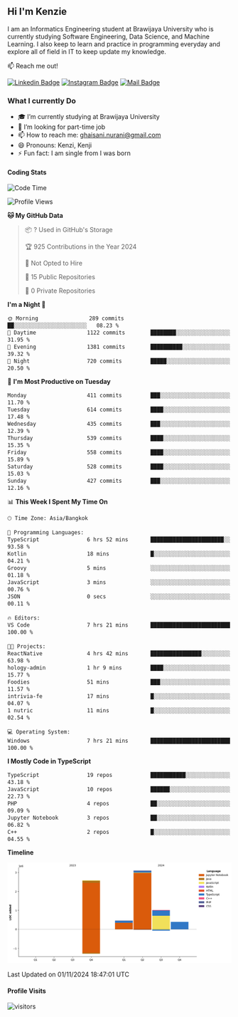 ## Hi I'm Kenzie


I am an Informatics Engineering student at Brawijaya University who is currently studying Software Engineering, Data Science, and Machine Learning. I also keep to learn and practice in programming everyday and explore all of field in IT to keep update my knowledge.

:mailbox: Reach me out!

[![Linkedin Badge](https://img.shields.io/badge/-Kenzie_Taqiyassar-0e76a8?style=flat&labelColor=0e76a8&logo=linkedin&logoColor=white)](https://www.linkedin.com/in/kenzie-taqiyassar-37458b1aa/) 
[![Instagram Badge](https://img.shields.io/badge/-@__kenziehh_-e84393?style=flat&labelColor=e84393&logo=instagram&logoColor=white)](https://www.instagram.com/_kenziehh/) 
[![Mail Badge](https://img.shields.io/badge/-ghaisani.nurani-c0392b?style=flat&labelColor=c0392b&logo=gmail&logoColor=white)](mailto:ghaisani.nurani@gmail.com)

### What I currently Do

- 🎓 I’m currently studying at Brawijaya University
- 💼 I’m looking for part-time job
- 📫 How to reach me: ghaisani.nurani@gmail.com
- 😄 Pronouns: Kenzi, Kenji
- ⚡ Fun fact: I am single from I was born

#### Coding Stats
<!--START_SECTION:waka-->
![Code Time](http://img.shields.io/badge/Code%20Time-827%20hrs%208%20mins-blue)

![Profile Views](http://img.shields.io/badge/Profile%20Views-0-blue)

**🐱 My GitHub Data** 

> 📦 ? Used in GitHub's Storage 
 > 
> 🏆 925 Contributions in the Year 2024
 > 
> 🚫 Not Opted to Hire
 > 
> 📜 15 Public Repositories 
 > 
> 🔑 0 Private Repositories 
 > 
**I'm a Night 🦉** 

```text
🌞 Morning                289 commits         ██░░░░░░░░░░░░░░░░░░░░░░░   08.23 % 
🌆 Daytime                1122 commits        ████████░░░░░░░░░░░░░░░░░   31.95 % 
🌃 Evening                1381 commits        ██████████░░░░░░░░░░░░░░░   39.32 % 
🌙 Night                  720 commits         █████░░░░░░░░░░░░░░░░░░░░   20.50 % 
```
📅 **I'm Most Productive on Tuesday** 

```text
Monday                   411 commits         ███░░░░░░░░░░░░░░░░░░░░░░   11.70 % 
Tuesday                  614 commits         ████░░░░░░░░░░░░░░░░░░░░░   17.48 % 
Wednesday                435 commits         ███░░░░░░░░░░░░░░░░░░░░░░   12.39 % 
Thursday                 539 commits         ████░░░░░░░░░░░░░░░░░░░░░   15.35 % 
Friday                   558 commits         ████░░░░░░░░░░░░░░░░░░░░░   15.89 % 
Saturday                 528 commits         ████░░░░░░░░░░░░░░░░░░░░░   15.03 % 
Sunday                   427 commits         ███░░░░░░░░░░░░░░░░░░░░░░   12.16 % 
```


📊 **This Week I Spent My Time On** 

```text
🕑︎ Time Zone: Asia/Bangkok

💬 Programming Languages: 
TypeScript               6 hrs 52 mins       ███████████████████████░░   93.58 % 
Kotlin                   18 mins             █░░░░░░░░░░░░░░░░░░░░░░░░   04.21 % 
Groovy                   5 mins              ░░░░░░░░░░░░░░░░░░░░░░░░░   01.18 % 
JavaScript               3 mins              ░░░░░░░░░░░░░░░░░░░░░░░░░   00.76 % 
JSON                     0 secs              ░░░░░░░░░░░░░░░░░░░░░░░░░   00.11 % 

🔥 Editors: 
VS Code                  7 hrs 21 mins       █████████████████████████   100.00 % 

🐱‍💻 Projects: 
ReactNative              4 hrs 42 mins       ████████████████░░░░░░░░░   63.98 % 
hology-admin             1 hr 9 mins         ████░░░░░░░░░░░░░░░░░░░░░   15.77 % 
Foodies                  51 mins             ███░░░░░░░░░░░░░░░░░░░░░░   11.57 % 
intrivia-fe              17 mins             █░░░░░░░░░░░░░░░░░░░░░░░░   04.07 % 
1 nutric                 11 mins             █░░░░░░░░░░░░░░░░░░░░░░░░   02.54 % 

💻 Operating System: 
Windows                  7 hrs 21 mins       █████████████████████████   100.00 % 
```

**I Mostly Code in TypeScript** 

```text
TypeScript               19 repos            ███████████░░░░░░░░░░░░░░   43.18 % 
JavaScript               10 repos            ██████░░░░░░░░░░░░░░░░░░░   22.73 % 
PHP                      4 repos             ██░░░░░░░░░░░░░░░░░░░░░░░   09.09 % 
Jupyter Notebook         3 repos             ██░░░░░░░░░░░░░░░░░░░░░░░   06.82 % 
C++                      2 repos             █░░░░░░░░░░░░░░░░░░░░░░░░   04.55 % 
```



**Timeline**

![Lines of Code chart](https://raw.githubusercontent.com/kenziehh/kenziehh/master/assets/bar_graph.png)


 Last Updated on 01/11/2024 18:47:01 UTC
<!--END_SECTION:waka-->


#### Profile Visits

![visitors](https://visitor-badge.glitch.me/badge?page_id=kenziehh.kenziehh)





